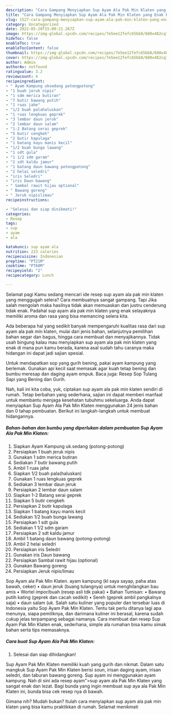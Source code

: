 ```yaml
---
description: "Cara Gampang Menyiapkan Sup Ayam Ala Pak Min Klaten yang Enak Banget, Buat Buka Puasa Menggugah Selera"
title: "Cara Gampang Menyiapkan Sup Ayam Ala Pak Min Klaten yang Enak Banget, Buat Buka Puasa Menggugah Selera"
slug: 1527-cara-gampang-menyiapkan-sup-ayam-ala-pak-min-klaten-yang-enak-banget-buat-buka-puasa-menggugah-selera
category: Uncategorized
date: 2022-05-20T15:09:21.267Z
image: https://img-global.cpcdn.com/recipes/7e5ee12fefc65bb8/680x482cq70/sup-ayam-ala-pak-min-klaten-foto-resep-utama.jpg
hideToc: false
enableToc: true
enableTocContent: false
thumbnail: https://img-global.cpcdn.com/recipes/7e5ee12fefc65bb8/680x482cq70/sup-ayam-ala-pak-min-klaten-foto-resep-utama.jpg
cover: https://img-global.cpcdn.com/recipes/7e5ee12fefc65bb8/680x482cq70/sup-ayam-ala-pak-min-klaten-foto-resep-utama.jpg
author: Admin
authorAv: notfound
ratingvalue: 3.2
reviewcount: 4
recipeingredient:
- " Ayam Kampung uksedang potongpotong"
- "1 buah jeruk nipis"
- "1 sdm merica butiran"
- "7 butir bawang putih"
- "1 ruas jahe"
- "1/2 buah palahaluskan"
- "1 ruas lengkuas geprek"
- "3 lembar daun jeruk"
- "2 lembar daun salam"
- "1-2 Batang serai geprek"
- "5 butir cengkeh"
- "2 butir kapulaga"
- "1 batang kayu manis kecil"
- "1/2 buah bunga lawang"
- "1 sdt gula"
- "1 1/2 sdm garam"
- "2 sdt kaldu jamur"
- "1 batang daun bawang potongpotong"
- "2 helai seledri"
- "iris Seledri"
- "iris Daun bawang"
- " Sambal rawit hijau optional"
- " Bawang goreng"
- " Jeruk nipislimau"
recipeinstructions:

- "Selesai dan siap dinikmati!"
categories:
- Resep
tags:
- sup
- ayam
- ala

katakunci: sup ayam ala 
nutrition: 223 calories
recipecuisine: Indonesian
preptime: "PT21M"
cooktime: "PT60M"
recipeyield: "2"
recipecategory: Lunch

---
```



Selamat pagi Kamu sedang mencari ide resep sup ayam ala pak min klaten yang menggugah selera? Cara membuatnya sangat gampang. Tapi Jika salah mengolah maka hasilnya tidak akan memuaskan dan justru cenderung tidak enak. Padahal sup ayam ala pak min klaten yang enak selayaknya memiliki aroma dan rasa yang bisa memancing selera kita.


Ada beberapa hal yang sedikit banyak mempengaruhi kualitas rasa dari sup ayam ala pak min klaten, mulai dari jenis bahan, selanjutnya pemilihan bahan segar dan bagus, hingga cara membuat dan menyajikannya. Tidak usah bingung kalau mau menyiapkan sup ayam ala pak min klaten yang enak di mana pun kamu berada, karena asal sudah tahu caranya maka hidangan ini dapat jadi sajian spesial.

Untuk mendapatkan sop yang gurih bening, pakai ayam kampung yang berlemak. Gunakan api kecil saat memasak agar kuah tetap bening dan bumbu meresap dan daging ayam empuk. Baca juga: Resep Sop Tulang Sapi yang Bening dan Gurih.


Nah, kali ini kita coba, yuk, ciptakan sup ayam ala pak min klaten sendiri di rumah. Tetap berbahan yang sederhana, sajian ini dapat memberi manfaat untuk membantu menjaga kesehatan tubuhmu sekeluarga. Anda dapat menyiapkan Sup Ayam Ala Pak Min Klaten menggunakan 24 jenis bahan dan 0 tahap pembuatan. Berikut ini langkah-langkah untuk membuat hidangannya.

<!--inarticleads1-->

##### Bahan-bahan dan bumbu yang diperlukan dalam pembuatan Sup Ayam Ala Pak Min Klaten:

1. Siapkan  Ayam Kampung uk.sedang (potong-potong)
1. Persiapkan 1 buah jeruk nipis
1. Gunakan 1 sdm merica butiran
1. Sediakan 7 butir bawang putih
1. Ambil 1 ruas jahe
1. Siapkan 1/2 buah pala(haluskan)
1. Gunakan 1 ruas lengkuas geprek
1. Sediakan 3 lembar daun jeruk
1. Persiapkan 2 lembar daun salam
1. Siapkan 1-2 Batang serai geprek
1. Siapkan 5 butir cengkeh
1. Persiapkan 2 butir kapulaga
1. Siapkan 1 batang kayu manis kecil
1. Sediakan 1/2 buah bunga lawang
1. Persiapkan 1 sdt gula
1. Sediakan 1 1/2 sdm garam
1. Persiapkan 2 sdt kaldu jamur
1. Ambil 1 batang daun bawang (potong-potong)
1. Ambil 2 helai seledri
1. Persiapkan iris Seledri
1. Gunakan iris Daun bawang
1. Persiapkan  Sambal rawit hijau (optional)
1. Gunakan  Bawang goreng
1. Persiapkan  Jeruk nipis/limau


Sop Ayam ala Pak Min Klaten. ayam kampung (kl saya sayap, paha atas bawah, ceker) • daun jeruk (buang tulangnya) untuk menghilangkan bau amis • Wortel impor/buah (resep asli tdk pakai) • Bahan Tumisan: • Bawang putih kating (geprek dan cacah sedikit) • Sereh (geprek ambil pangkalnya saja) • daun salam (uk. Salah satu kuliner yang populer dan tersebar luas di Indonesia yaitu Sop Ayam Pak Min Klaten. Tentu tak perlu ditanya lagi apa menunya, siapa pemiliknya, dan darimana kuliner ini berasal, karena sudah cukup jelas terpampang sebagai namanya. Cara membuat dan resep Sup Ayam Pak Min Klaten enak, sederhana, simple ala rumahan bisa kamu simak bahan serta tips memasaknya. 

<!--inarticleads2-->

##### Cara buat Sup Ayam Ala Pak Min Klaten:


1. Selesai dan siap dihidangkan!

Sup Ayam Pak Min Klaten memiliki kuah yang gurih dan nikmat. Dalam satu mangkuk Sup Ayam Pak Min Klaten berisi soun, irisan daging ayam, irisan seledri, dan taburan bawang goreng. Sup ayam ini menggunakan ayam kampung. Nah di sini ada resep ayam&#34;&gt;sup ayam ala Pak Min Klaten yang sangat enak dan lezat. Bagi bunda yang ingin membuat sup aya ala Pak Min Klaten ini, bunda bisa cek resep nya di bawah. 

Gimana nih? Mudah bukan? Itulah cara menyiapkan sup ayam ala pak min klaten yang bisa kamu praktikkan di rumah. Selamat menikmati
